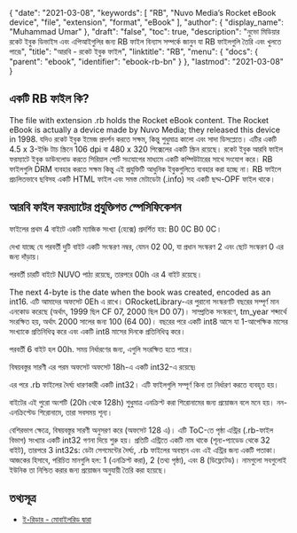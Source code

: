 {
  "date": "2021-03-08",
  "keywords": [
    "RB",
    "Nuvo Media’s Rocket eBook device",
    "file",
    "extension",
    "format",
    "eBook"
  ],
  "author": {
    "display_name": "Muhammad Umar"
  },
  "draft": "false",
  "toc": true,
  "description": "নুভো মিডিয়ার রকেট ইবুক ডিভাইস এবং এপিআইগুলির জন্য RB ফাইল বিন্যাস সম্পর্কে জানুন যা RB ফাইলগুলি তৈরি এবং খুলতে পারে৷",
  "title": "আরবি - রকেট ইবুক ফাইল",
  "linktitle": "RB",
  "menu": {
    "docs": {
      "parent": "ebook",
      "identifier": "ebook-rb-bn"
    }
  },
  "lastmod": "2021-03-08"
}

## একটি RB ফাইল কি?

The file with extension .rb holds the Rocket eBook content. The Rocket eBook is actually a device made by Nuvo Media; they released this device in 1998. যদিও রকেট ইবুক ইমেজ প্রদর্শন করতে সক্ষম, কিন্তু শুধুমাত্র কালো এবং সাদা ডিসপ্লেতে। এটির একটি 4.5 x 3-ইঞ্চি টাচ স্ক্রিনে 106 dpi বা 480 x 320 পিক্সেলের একটি স্ক্রিন রয়েছে। রকেট ইবুক আরবি ফাইল ফরম্যাটে ইবুক ডাউনলোড করতে সিরিয়াল পোর্ট সংযোগের মাধ্যমে একটি কম্পিউটারের সাথে সংযোগ করে। RB ফাইলগুলি DRM ব্যবহার করতে সক্ষম কিন্তু এই প্রযুক্তিটি আধুনিক ইবুকগুলিতে ব্যবহার করা হচ্ছে না। RB ফাইলে প্রচলিতভাবে ছবিসহ একটি HTML ফাইল এবং সমস্ত মেটাডেটা (.info) সহ একটি ছদ্ম-OPF ফাইল থাকে।

## আরবি ফাইল ফরম্যাটের প্রযুক্তিগত স্পেসিফিকেশন ##

ফাইলের প্রথম 4 বাইটে একটি ম্যাজিক সংখ্যা (হেক্সে) প্রদর্শিত হয়: B0 0C B0 0C।

দেখা যাচ্ছে যে পরবর্তী দুটি বাইট একটি সংস্করণ নম্বর, যেমন 02 00, যা প্রধান সংস্করণ 2 এবং ছোট সংস্করণ 0 এর জন্য দাঁড়ায়।

পরবর্তী চারটি বাইটে NUVO পাঠ্য রয়েছে, তারপরে 00h এর 4 বাইট রয়েছে।

The next 4-byte is the date when the book was created, encoded as an int16. এটি আমাদের অফসেট 0Eh এ রাখে। ORocketLibrary-এর পুরানো সংস্করণটি বছরের সম্পূর্ণ মান এনকোড করেছে (অর্থাৎ, 1999 ছিল CF 07, 2000 ছিল D0 07)। সাম্প্রতিক সংস্করণে, tm_year শব্দার্থে সংরক্ষিত হয়, অর্থাৎ 2000 সালের জন্য 100 (64 00)। বছরের পরে একটি int8 আসে যা 1-আপেক্ষিক মাসের সংখ্যাকে প্রতিনিধিত্ব করে এবং একটি int8 মাসের দিনকে প্রতিনিধিত্ব করে।

পরবর্তী 6 বাইট হল 00h. সময় নির্ধারণের জন্য, এগুলি সংরক্ষিত হতে পারে।

বিষয়বস্তুর সারণী এর পরম অফসেট অফসেট 18h-এ একটি int32-এ রয়েছে৷

এর পরে .rb ফাইলের দৈর্ঘ্য ধারণকারী একটি int32। এটি ফাইলগুলি সম্পূর্ণ কিনা তা নির্ধারণ করতে ব্যবহৃত হয়।

বাইটের এই পুরো অংশটি (20h থেকে 128h) শুধুমাত্র এনক্রিপ্ট করা শিরোনামের জন্য প্রয়োজন বলে মনে হয়। নন-এনক্রিপ্টেড শিরোনামে, তারা সবসময় শূন্য।

বেশিরভাগ ক্ষেত্রে, বিষয়বস্তুর সারণী অনুসরণ করে (অফসেট 128 এ)। এটি ToC-তে পৃষ্ঠা এন্ট্রির (.rb-ফাইল বিভাগ) সংখ্যার একটি int32 গণনা দিয়ে শুরু হয়। প্রতিটি এন্ট্রিতে একটি নাম থাকে (শূন্য-প্যাডেড থেকে 32 বাইট), তারপরে 3 int32s: ডেটা সেগমেন্টের দৈর্ঘ্য, .rb ফাইলের অবস্থান এবং এই এন্ট্রির জন্য একটি পতাকা। আজকের হিসাবে, পরিচিত মানগুলি হল: 1 (এনক্রিপ্ট করা), 2 (তথ্য পৃষ্ঠা), এবং 8 (ডিফ্লেটেড)। নামগুলো সবগুলোই ইউনিক তা নিশ্চিত করার জন্য প্রয়োজন অনুযায়ী তৈরি করা হয়েছে।

## তথ্যসূত্র

* [ই-রিডার - মোবাইলরিড দ্বারা](https://en.wikipedia.org/wiki/E-reader)


